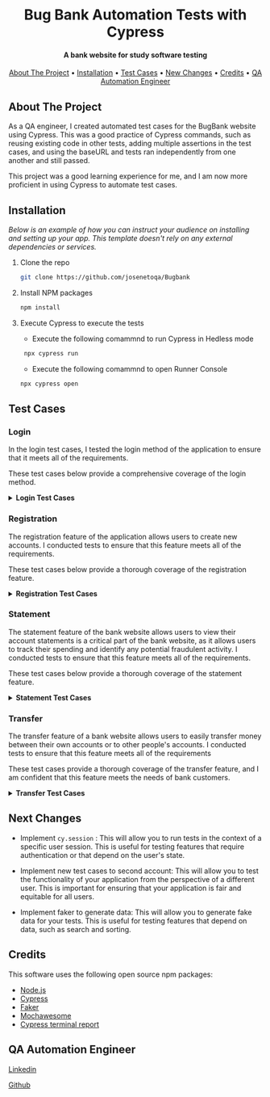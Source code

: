 
<h1 align="center"> 
  Bug Bank Automation Tests with Cypress
</h1>

<h4 align="center">A bank website for study software testing</h4>

<p align="center">
  <a href="#About The Project">About The Project</a> •
  <a href="#Installation">Installation</a> •
  <a href="#Test Cases">Test Cases</a> •
  <a href="#New Changes">New Changes</a> •
  <a href="#Credits">Credits</a> •
  <a href="#QA Automation Engineer">QA Automation Engineer</a>
</p>

## About The Project


As a QA engineer, I created automated test cases for the BugBank website using Cypress. This was a good practice of Cypress commands, such as reusing existing code in other tests, adding multiple assertions in the test cases, and using the baseURL and tests ran independently from one another and still passed.

This project was a good learning experience for me, and I am now more proficient in using Cypress to automate test cases.


## Installation

_Below is an example of how you can instruct your audience on installing and setting up your app. This template doesn't rely on any external dependencies or services._

1. Clone the repo
   ```sh
   git clone https://github.com/josenetoqa/Bugbank
   ```
2. Install NPM packages
   ```sh
   npm install
   ```
3. Execute Cypress to execute the tests


    * Execute the following comammnd to run Cypress in Hedless mode
   ```js
    npx cypress run 
   ```
    * Execute the following comammnd to open Runner Console
    ```js
    npx cypress open
    ```


## Test Cases

### Login

In the login test cases, I tested the login method of the application to ensure that it meets all of the requirements.

These test cases below provide a comprehensive coverage of the login method.

<details><summary><b>Login Test Cases</b></summary>

1. BDD :

    ```gherkin

    Feature: Login
  
      Scenario: Verify that valid and registered users will be redirected to the home page
        Given I am on the login page
        When I enter a valid email address in the email field
        And I enter a valid password in the password field
        And I click on the "Login" button
        Then I should be redirected to the home page

      Scenario: Verify that invalid or un-registered users will not be authorized to login
        Given I am on the login page
        When I enter an invalid email address in the email field
        And I enter an invalid password in the password field
        And I click on the "Login" button
        Then I should not be authorized to login

      Scenario: Verify that the password field is required
        Given I am on the login page
        When I leave the email field empty
        And I leave the password field empty
        And I click on the "Login" button
        Then I should see the error message "Username and password must be filled in"

      Scenario: Verify that the email address field validates correctly
        Given I am on the login page
        When I enter an invalid email address in the email field
        And I click on the "Login" button
        Then I should see the error message "Invalid email address"

    ```

2. Login test Cases:
    
    **Test Case 1:**
    
    **Description:** Verify that valid and registered users will be redirected to the home page.
    
    **Steps:**
    
    1. Go to the login page.
    2. Enter a valid email address in the email field.
    3. Enter a valid password in the password field.
    4. Click on the "Login" button.
    5. Verify that the user is authorized to login and is redirected to the home page.
    
    **Test Case 2:**
    
    **Description:** Verify that invalid or un-registered users will not be authorized to login.
    
    **Steps:**
    
    1. Go to the login page.
    2. Enter an invalid email address in the email field.
    3. Enter an invalid password in the password field.
    4. Click on the "Login" button.
    5. Verify that the error message "Invalid username or password.
    Please try again or verify your information!" is displayed.
    
    **Test Case 3:**
    
    **Description:** Verify that the password field is required
    
    **Steps:**
    
    1. Go to the login page.
    3. Leave the password field empty.
    4. Click on the "Login" button.
    5. Verify that the error message "Username and password must be filled in" is displayed.
    
    **Test Case 4:**
    
    **Description:** Verify that the email address field validates correctly.
    
    **Steps:**
    
    1. Go to the login page.
    2. Enter an invalid email address in the email field.
    3. Click on the "Login" button.
    4. Verify that the error message "Invalid email address" is displayed.

</details>

### Registration

The registration feature of the application allows users to create new accounts. I conducted tests to ensure that this feature meets all of the requirements. 

These test cases below provide a thorough coverage of the registration feature.

<details><summary><b>Registration Test Cases</b></summary>

1. BDD:

    ```gherkin
    Feature: Registration

        Scenario: Verify that a successfully registered account must display the account number that was created
          Given I am on the registration page
          When I enter all of the required information and click on the "Register" button
          Then I should see the account number is displayed on the confirmation page  

        Scenario: Verify that the "Create account with balance" option creates an account with a balance of R$ 1,000.00
          Given I am on the registration page
          When I check the "Create account with balance" option
          And I click on the "Register" button
          Then I should see the account balance is R$ 1,000.00

        Scenario: Verify that the "Create account with no balance" option creates an account with a balance of R$ 0.00
          Given I am on the registration page
          When I uncheck the "Create account with no balance" option
          And I click on the "Register" button
          Then I should see the account balance is R$ 0.00

        Scenario: Verify that the name field is required
          Given I am on the registration page
          When I leave the name field empty
          And I click on the "Register" button
          Then I should see the error message "Name cannot be empty"

        Scenario: Verify that the email field is required
          Given I am on the registration page
          When I leave the email field empty
          And I click on the "Register" button
          Then I should see the error message "Email cannot be empty"

        Scenario: Verify that the password field is required
          Given I am on the registration page
          When I leave the password field empty
          And I click on the "Register" button
          Then I should see the error message "Password cannot be empty"

        Scenario: Verify that the confirmation password field is required
          Given I am on the registration page
          When I leave the confirmation password field empty
          And I click on the "Register" button
          Then I should see the error message "Confirm password cannot be empty"

        Scenario: Verify that the password and confirmation password must be the same
          Given I am on the registration page
          When I enter a password in the password field
          And I enter a different password in the confirmation password field
          And I click on the "Register" button
          Then I should see an error message indicating that the passwords do not match

        Scenario: Verify that the email address field validates correctly
          Given I am on the registration page
          When I enter an invalid email address in the email field
          And I click on the "Register" button
          Then I should see an error message indicating that the email address is invalid
    ```

2. Registration 

    **Test Case 1:**

    **Description:** Verify that a successfully registered account must display the account number that was created.

    **Steps:**

    1. Go to the registration page.
    2. Enter all of the required information and click on the "Register" button.
    3. Verify that the account number is displayed on the confirmation page.

    **Test Case 2:**

    **Description:** Verify that the "Create account with balance" option creates an account with a balance of R$ 1,000.00.

    **Steps:**

    1. Go to the registration page.
    2. Check the "Create account with balance" option.
    3. Click on the "Register" button.
    4. Verify that the account balance is R$ 1,000.00.

    **Test Case 3:**

    **Description:** Verify that the "Create account with balance" option creates an account with a balance of R$ 0.00.

    **Steps:**

    1. Go to the registration page.
    2. Uncheck the "Create account with balance" option.
    3. Click on the "Register" button.
    4. Verify that the account balance is R$ 0.00.


    **Test Case 4:**

    **Description:** Verify that the name field is required.

    **Steps:**

    1. Go to the registration page.
    2. Leave the name field empty.
    3. Click on the "Register" button.
    4. Verify that the error message "Name cannot be empty" is displayed.

    **Test Case 5:**

    **Description:** Verify that the email field is required.

    **Steps:**

    1. Go to the registration page.
    2. Leave the email field empty.
    3. Click on the "Register" button.
    4. Verify that the error message "Email cannot be empty" is displayed.

    **Test Case 6:**

    **Description:** Verify that the password field is required.

    **Steps:**

    1. Go to the registration page.
    2. Leave the password field empty.
    3. Click on the "Register" button.
    4. Verify that the error message "Password cannot be empty" is displayed.

    **Test Case 7:**

    **Description:** Verify that the confirmation password field is required.

    **Steps:**

    1. Go to the registration page.
    2. Leave the confirmation password field empty.
    3. Click on the "Register" button.
    4. Verify that the error message "Confirm password cannot be empty" is displayed.

    **Test Case 8:**

    **Description:** Verify that the password and confirmation password must be the same.

    **Steps:**

    1. Go to the registration page.
    2. Enter a password in the password field.
    3. Enter a different password in the confirmation password field.
    4. Click on the "Register" button.
    5. Verify that an error message is displayed indicating that the passwords do not match.

    **Test Case 9:**

    **Description:** Verify that the email address field validates correctly.

    **Steps:**

    1. Go to the registration page.
    2. Enter an invalid email address in the email field.
    3. Click on the "Register" button.
    4. Verify that an error message is displayed indicating that the email address is invalid.

</details>


### Statement

The statement feature of the bank website allows users to view their account statements is a critical part of the bank website, as it allows users to track their spending and identify any potential fraudulent activity. I conducted tests to ensure that this feature meets all of the requirements. 

These test cases below provide a thorough coverage of the statement feature.

<details><summary><b>Statement Test Cases</b></summary>

1. BDD

    ```gherkin
    Feature: Statement

      Scenario: Verify that the statement page displays the current available balance
        Given I am logged in as a valid user
        When I click on the "Statement" link
        Then I should see the current available balance

      Scenario: Verify that each transaction displays the date it was made, the type of transaction, and the amount
        Given I am logged in as a valid user
        When I click on the "Statement" link
        Then I should see the date, type, and amount for each transaction

      Scenario: Verify that the value of transactions that are out of the account is displayed in red and starts with the minus/negative sign (-)
        Given I am logged in as a valid user
        When I click on the "Statement" link
        And I select a transaction that is out of the account
        Then the value of the transaction should be displayed in red and start with the minus/negative sign (-)

      Scenario: Verify that the value of transactions that are in the account is displayed in green
        Given I am logged in as a valid user
        When I click on the "Statement" link
        And I select a transaction that is in the account
        Then the value of the transaction should be displayed in green

      Scenario: Verify that transactions without a comment are displayed with the comment "-"
        Given I am logged in as a valid user
        When I click on the "Statement" link
        And I select a transaction that does not have a comment
        Then the comment for the transaction should be "-"
    ```

2. Statements test cases

    **Test Case 1:**

    **Description:** Verify that the statement page displays the current available balance.

    **Steps:**

    1. Login to the application as a valid user.
    2. Click on the "Statement" link.
    3. Verify that the statement page displays the current available balance.

    **Test Case 2:**

    **Description:** Verify that each transaction displays the date it was made, the type of transaction, and the amount.

    **Steps:**

    1. Login to the application as a valid user.
    2. Click on the "Statement" link.
    3. Verify that each transaction displays the date it was made, the type of transaction, and the amount.

    **Test Case 3:**

    **Description:** Verify that the value of transactions that are out of the account is displayed in red and starts with the minus/negative sign (-).

    **Steps:**

    1. Login to the application as a valid user.
    2. Click on the "Statement" link.
    3. Verify that the value of transactions that are out of the account is displayed in red and starts with the minus/negative sign (-).

    **Test Case 4:**

    **Description:** Verify that the value of transactions that are in the account is displayed in green.

    **Steps:**

    1. Login to the application as a valid user.
    2. Click on the "Statement" link.
    3. Verify that the value of transactions that are in the account is displayed in green.

    **Test Case 5:**

    **Description:** Verify that transactions without a comment are displayed with the comment "-".

    **Steps:**

    1. Login to the application as a valid user.
    2. Click on the "Statement" link.
    3. Verify that transactions without a comment are displayed with the comment "-".

</details>


### Transfer

The transfer feature of a bank website allows users to easily transfer money between their own accounts or to other people's accounts. I conducted tests to ensure that this feature meets all of the requirements

These test cases provide a thorough coverage of the transfer feature, and I am confident that this feature meets the needs of bank customers.

<details><summary><b>Transfer Test Cases</b></summary>

1. BDD:

    ```gherkin
    Feature: Transfer

        Scenario: Verify that only valid accounts are allowed to transfer
          Given I am logged in as a valid user
          When I try to transfer money to an invalid account
          Then I should see the error message "Invalid or non-existent account"

        Scenario: Verify that transfer is only allowed when the balance is equal to or greater than the amount to be transferred
          Given I am logged in as a valid user
          When I try to transfer more money than I have in my account
          Then I should see the error message "Insufficient balance"

        Scenario: Verify that an attempt to transfer to an invalid account will display an error message "Invalid or non-existent account"
          Given I am logged in as a valid user
          When I try to transfer money to an invalid account number
          Then I should see the error message "Invalid or non-existent account"

        Scenario: Verify that the account number and digit accept only numbers
          Given I am logged in as a valid user
          When I try to transfer money to an account number that contains letters
          Then I should see the error message "Account number must be numeric"

        Scenario: Verify that the description field is a required field
          Given I am logged in as a valid user
          When I try to transfer money without entering a description
          Then I should see the error message "Description is required"

        Scenario: Verify that the transfer value cannot be equal to or less than zero
          Given I am logged in as a valid user
          When I try to transfer money with a value that is equal to or less than zero
          Then I should see the error message "Transfer value must be greater than zero"

        Scenario: Verify that upon successful transfer, the amount from the account should be debited and the message "Transfer successfully completed" should be displayed
          Given I am logged in as a valid user
          When I transfer money to a valid account with a valid amount
          Then the amount should be debited from my account
          And I should see the message "Transfer successfully completed"

        Scenario: Verify that upon successful transfer, you should be redirected to the statement
          Given I am logged in as a valid user
          When I transfer money to a valid account with a valid amount
          Then I should be redirected to the statement
    ```

2. Trasfer test cases 


    **Test Case 1:**

    **Description:** Verify that upon successful transfer, the amount from the account should be debited and the message "Transfer successfully completed" should be displayed.

    **Steps:**

    1. Login to the application as a valid user.
    2. Enter a valid account number in the "Account number" field.
    3. Enter a valid amount in the "Amount" field.
    4. Enter a description in the "Description" field.
    5. Click on the "Transfer" button.
    6. Verify that the amount from the account is debited.
    7. Verify that the message "Transfer successfully completed" is displayed.
    8. Verify that you are redirected to the statement.

   
    **Test Case 2:**

    **Description:** Verify that transfer is only allowed when the balance is equal to or greater than the amount to be transferred.

    **Steps:**

    1. Login to the application as a valid user.
    2. Enter a valid account number in the "Account number" field.
    3. Enter an amount that is greater than the balance in the "Amount" field.
    4. Enter a description in the "Description" field.
    5. Click on the "Transfer" button.
    6. Verify that the error message "Insufficient balance" is displayed.

    
    **Test Case 3:**

    **Description:** Verify that the transfer value cannot be equal to or less than zero.

    **Steps:**

    1. Login to the application as a valid user.
    2. Enter a valid account number in the "Account number" field.
    3. Enter a value that is equal to or less than zero in the "Amount" field.
    4. Enter a description in the "Description" field.
    5. Click on the "Transfer" button.
    6. Verify that the error message "Transfer value must be greater than zero" is displayed.
    
    
    **Test Case 4:**

    **Description:** Verify that an attempt to transfer to an invalid account will display an error message "Invalid or non-existent account".

    **Steps:**

    1. Login to the application as a valid user.
    2. Enter an invalid account number in the "Account number" field.
    3. Enter a valid amount in the "Amount" field.
    4. Enter a description in the "Description" field.
    5. Click on the "Transfer" button.
    6. Verify that the error message "Invalid or non-existent account" is displayed.

    **Test Case 5:**

    **Description:** Verify that the account number and digit accept only numbers.

    **Steps:**

    1. Login to the application as a valid user.
    2. Enter a letter in the "Account number" field.
    3. Enter a valid amount in the "Amount" field.
    4. Enter a description in the "Description" field.
    5. Click on the "Transfer" button.
    6. Verify that the error message "Account number must be numeric" is displayed.

    **Test Case 6:**

    **Description:** Verify that the description field is a required field.

    **Steps:**

    1. Login to the application as a valid user.
    2. Enter a valid account number in the "Account number" field.
    3. Enter a valid amount in the "Amount" field.
    4. Leave the "Description" field empty.
    5. Click on the "Transfer" button.
    6. Verify that the error message "Description is required" is displayed.

</details>

## Next Changes


- Implement ```cy.session``` : This will allow you to run tests in the context of a specific user session. This is useful for testing features that require authentication or that depend on the user's state.

- Implement new test cases to second account: This will allow you to test the functionality of your application from the perspective of a different user. This is important for ensuring that your application is fair and equitable for all users.

- Implement faker to generate data: This will allow you to generate fake data for your tests. This is useful for testing features that depend on data, such as search and sorting.


## Credits

This software uses the following open source npm packages:

- [Node.js](https://nodejs.org/)
- [Cypress](https://www.cypress.io/)
- [Faker](https://www.npmjs.com/package/@faker-js/faker)
- [Mochawesome](https://www.npmjs.com/package/cypress-mochawesome-reporter)
- [Cypress terminal report](https://www.npmjs.com/package/cypress-terminal-report)

## QA Automation Engineer

[Linkedin](https://www.linkedin.com/in/jdaneto/)

[Github](https://github.com/josenetoqa)


